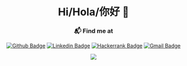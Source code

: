<div align="center">

# Hi/Hola/你好 👋

  ### 📬 Find me at
  [![Github Badge](http://img.shields.io/badge/-Github-black?style=flat-square&logo=github)](https://github.com/Billecu/) 
  [![Linkedin Badge](https://img.shields.io/badge/-LinkedIn-blue?style=flat-square&logo=Linkedin&logoColor=white)](https://www.linkedin.com/in/bill-khhuang)
  [![Hackerrank Badge](https://img.shields.io/badge/-Hackerrank-2EC866?style=flat-square&logo=HackerRank&logoColor=white)](https://www.hackerrank.com/BillECU)
  [![Gmail Badge](https://img.shields.io/badge/-Gmail-d14836?style=flat-square&logo=Gmail&logoColor=white&link=mailto:khhuangbill@gmail.com)](mailto:khhuangbill@gmail.com)

  [<img src="https://github-readme-stats.vercel.app/api?username=billecu&show_icons=true&line_height=45&include_all_commits=true" />](https://github.com/Billecu)
  
 <div>



<!--
**BillECU/BillECU** is a ✨ _special_ ✨ repository because its `README.md` (this file) appears on your GitHub profile.

Here are some ideas to get you started:

- 🔭 I’m currently working on ...
- 🌱 I’m currently learning ...
- 👯 I’m looking to collaborate on ...
- 🤔 I’m looking for help with ...
- 💬 Ask me about ...
- 📫 How to reach me: ...
- 😄 Pronouns: ...
- ⚡ Fun fact: ...
-->
